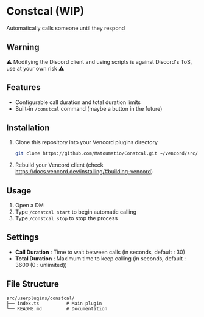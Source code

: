 # Constcal (WIP)
Automatically calls someone until they respond

## Warning
⚠️ Modifying the Discord client and using scripts is against Discord's ToS, use at your own risk ⚠️

## Features
- Configurable call duration and total duration limits
- Built-in `/constcal` command (maybe a button in the future)

## Installation
1. Clone this repository into your Vencord plugins directory
   ```bash
   git clone https://github.com/Matoumatio/Constcal.git ~/vencord/src/userplugins/Constcal
   ```
2. Rebuild your Vencord client (check <https://docs.vencord.dev/installing/#building-vencord>)

## Usage
1. Open a DM
2. Type `/constcal start` to begin automatic calling
3. Type `/constcal stop` to stop the process

## Settings
- **Call Duration** : Time to wait between calls (in seconds, default : 30)
- **Total Duration** : Maximum time to keep calling (in seconds, default : 3600 (0 : unlimited))

## File Structure
```plaintext
src/userplugins/constcal/
├── index.ts          # Main plugin
└── README.md         # Documentation
```
